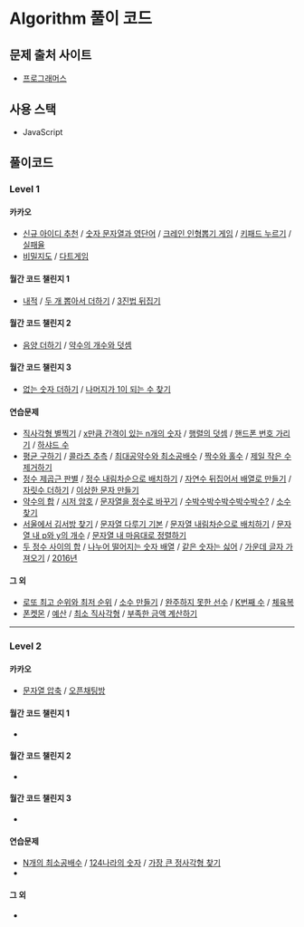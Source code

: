 # Algorithm 풀이 코드

## 문제 출처 사이트

- [프로그래머스](https://programmers.co.kr/learn/challenges)

## 사용 스택

- JavaScript

## 풀이코드

### Level 1

#### 카카오

- [신규 아이디 추천](https://github.com/sstaar91/Algorithm/blob/master/Level_1/Kakao/NewId.js) / [숫자 문자열과 영단어](https://github.com/sstaar91/Algorithm/blob/master/Level_1/Kakao/NumberString.js) / [크레인 인형뽑기 게임](https://github.com/sstaar91/Algorithm/blob/master/Level_1/Kakao/Crain.js) / [키패드 누르기](https://github.com/sstaar91/Algorithm/blob/master/Level_1/Kakao/KeyPad.js) / [실패율](https://github.com/sstaar91/Algorithm/blob/master/Level_1/Kakao/FailRatio.js)
- [비밀지도](https://github.com/sstaar91/Algorithm/blob/master/Level_1/Kakao/SecretMap.js) / [다트게임](https://github.com/sstaar91/Algorithm/blob/master/Level_1/Kakao/DartGame.js)

#### 월간 코드 챌린지 1

- [내적](https://github.com/sstaar91/Algorithm/blob/master/Level_1/CodeChallenge/Season1_Level1.js) / [두 개 뽑아서 더하기](https://github.com/sstaar91/Algorithm/blob/master/Level_1/CodeChallenge/Season1_Level1.js) / [3진법 뒤집기](https://github.com/sstaar91/Algorithm/blob/master/Level_1/CodeChallenge/Season1_Level1.js)

#### 월간 코드 챌린지 2

- [음양 더하기](https://github.com/sstaar91/Algorithm/blob/master/Level_1/CodeChallenge/Season2_Level1.js) / [약수의 개수와 덧셈](https://github.com/sstaar91/Algorithm/blob/master/Level_1/CodeChallenge/Season2_Level1.js)

#### 월간 코드 챌린지 3

- [없는 숫자 더하기](https://github.com/sstaar91/Algorithm/blob/master/Level_1/CodeChallenge/Season3_Level1.js) / [나머지가 1이 되는 수 찾기](https://github.com/sstaar91/Algorithm/blob/master/Level_1/CodeChallenge/Season3_Level1.js)

#### 연습문제

- [직사각형 별찍기](https://github.com/sstaar91/Algorithm/blob/master/Level_1/Practice/Leve1_211018.js) / [x만큼 간격이 있는 n개의 숫자](https://github.com/sstaar91/Algorithm/blob/master/Level_1/Practice/Leve1_211018.js) / [행렬의 덧셈](https://github.com/sstaar91/Algorithm/blob/master/Level_1/Practice/Leve1_211018.js) / [핸드폰 번호 가리기](https://github.com/sstaar91/Algorithm/blob/master/Level_1/Practice/Leve1_211018.js) / [하샤드 수](https://github.com/sstaar91/Algorithm/blob/master/Level_1/Practice/Leve1_211018.js)
- [평균 구하기](https://github.com/sstaar91/Algorithm/blob/master/Level_1/Practice/Level1_211019.js) / [콜라츠 추측](https://github.com/sstaar91/Algorithm/blob/master/Level_1/Practice/Level1_211019.js) / [최대공약수와 최소공배수](https://github.com/sstaar91/Algorithm/blob/master/Level_1/Practice/Level1_211019.js) / [짝수와 홀수](https://github.com/sstaar91/Algorithm/blob/master/Level_1/Practice/Level1_211019.js) / [제일 작은 수 제거하기](https://github.com/sstaar91/Algorithm/blob/master/Level_1/Practice/Level1_211019.js)
- [정수 제곱근 판별](https://github.com/sstaar91/Algorithm/blob/master/Level_1/Practice/Level1_211020.js) / [정수 내림차순으로 배치하기](https://github.com/sstaar91/Algorithm/blob/master/Level_1/Practice/Level1_211020.js) / [자연수 뒤집어서 배열로 만들기](https://github.com/sstaar91/Algorithm/blob/master/Level_1/Practice/Level1_211020.js) / [자릿수 더하기](https://github.com/sstaar91/Algorithm/blob/master/Level_1/Practice/Level1_211020.js) / [이상한 문자 만들기](https://github.com/sstaar91/Algorithm/blob/master/Level_1/Practice/Level1_211020.js)
- [약수의 합](https://github.com/sstaar91/Algorithm/blob/master/Level_1/Practice/Level1_211021.js) / [시저 암호](https://github.com/sstaar91/Algorithm/blob/master/Level_1/Practice/Level1_211021.js) / [문자열을 정수로 바꾸기](https://github.com/sstaar91/Algorithm/blob/master/Level_1/Practice/Level1_211021.js) / [수박수박수박수박수박수?](https://github.com/sstaar91/Algorithm/blob/master/Level_1/Practice/Level1_211021.js) / [소수 찾기](https://github.com/sstaar91/Algorithm/blob/master/Level_1/Practice/Level1_211021.js)
- [서울에서 김서방 찾기](https://github.com/sstaar91/Algorithm/blob/master/Level_1/Practice/Level1_211028.js) / [문자열 다루기 기본](https://github.com/sstaar91/Algorithm/blob/master/Level_1/Practice/Level1_211028.js) / [문자열 내림차순으로 배치하기](https://github.com/sstaar91/Algorithm/blob/master/Level_1/Practice/Level1_211028.js) / [문자열 내 p와 y의 개수](https://github.com/sstaar91/Algorithm/blob/master/Level_1/Practice/Level1_211028.js) / [문자열 내 마음대로 정렬하기](https://github.com/sstaar91/Algorithm/blob/master/Level_1/Practice/Level1_211028.js)
- [두 정수 사이의 합](https://github.com/sstaar91/Algorithm/blob/master/Level_1/Practice/Level1_211104.js) / [나누어 떨어지는 숫자 배열](https://github.com/sstaar91/Algorithm/blob/master/Level_1/Practice/Level1_211104.js) / [같은 숫자는 싫어](https://github.com/sstaar91/Algorithm/blob/master/Level_1/Practice/Level1_211104.js) / [가운데 글자 가져오기](https://github.com/sstaar91/Algorithm/blob/master/Level_1/Practice/Level1_211104.js) / [2016년](https://github.com/sstaar91/Algorithm/blob/master/Level_1/Practice/Level1_211104.js)

#### 그 외

- [로또 최고 순위와 최저 순위](https://github.com/sstaar91/Algorithm/blob/master/Level_1/Lotto.js) / [소수 만들기](https://github.com/sstaar91/Algorithm/blob/master/Level_1/CreateDecimal.js) / [완주하지 못한 선수](https://github.com/sstaar91/Algorithm/blob/master/Level_1/Marathon.js) / [K번째 수](https://github.com/sstaar91/Algorithm/blob/master/Level_1/SearchKnum.js) / [체육복](https://github.com/sstaar91/Algorithm/blob/master/Level_1/GymSuit.js)
- [폰켓몬](https://github.com/sstaar91/Algorithm/blob/master/Level_1/Phonekemon.js) / [예산](https://github.com/sstaar91/Algorithm/blob/master/Level_1/Budget.js) / [최소 직사각형](https://github.com/sstaar91/Algorithm/blob/master/Level_1/MinRectangle.js) / [부족한 금액 계산하기](https://github.com/sstaar91/Algorithm/blob/master/Level_1/LackMoney.js)

---

### Level 2

#### 카카오

- [문자열 압축](https://github.com/sstaar91/Algorithm/blob/master/Level_2/Kakao/CompressStr.js) / [오픈채팅방](https://github.com/sstaar91/Algorithm/blob/master/Level_2/Kakao/OpenChat.js)

#### 월간 코드 챌린지 1

-

#### 월간 코드 챌린지 2

-

#### 월간 코드 챌린지 3

-

#### 연습문제

- [N개의 최소공배수](https://github.com/sstaar91/Algorithm/blob/master/Level_2/Practice/Part_1.js) / [124나라의 숫자](https://github.com/sstaar91/Algorithm/blob/master/Level_2/Practice/Part_1.js) / [가장 큰 정사각형 찾기](https://github.com/sstaar91/Algorithm/blob/master/Level_2/Practice/Part_1.js)
-

#### 그 외

-
